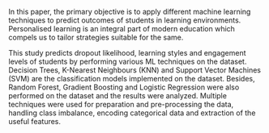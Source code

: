 In this paper, the primary objective is to apply 
different machine learning techniques to predict outcomes of 
students in learning environments. Personalised learning is an 
integral part of modern education which compels us to tailor 
strategies suitable for the same. 

This study predicts dropout likelihood, learning styles and engagement 
levels of students by performing various ML techniques on the dataset. 
Decision Trees, K-Nearest Neighbours (KNN) and Support Vector Machines 
(SVM) are the classification models implemented on the dataset. 
Besides, Random Forest, Gradient Boosting and Logistic 
Regression were also performed on the dataset and the results 
were analyzed. Multiple techniques were used for preparation and 
pre-processing the data, handling class imbalance, encoding 
categorical data and extraction of the useful features.
